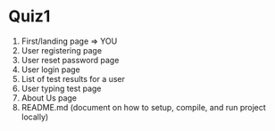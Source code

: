 # Quiz1

1) First/landing page => YOU
2) User registering page
3) User reset password page
4) User login page
5) List of test results for a user
6) User typing test page
7) About Us page
8) README.md (document on how to setup, compile, and run project locally)

